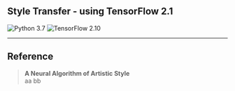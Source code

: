 ## Style Transfer - using TensorFlow 2.1

![Python 3.7](https://img.shields.io/badge/python-3.7-green.svg?style=plastic)
![TensorFlow 2.10](https://img.shields.io/badge/tensorflow-2.10-green.svg?style=plastic) 

----
## Reference
> **A Neural Algorithm of Artistic Style**  
> aa
> bb
